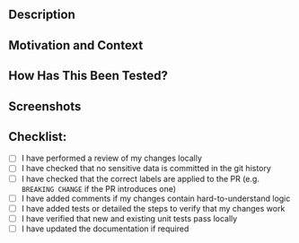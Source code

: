 ## Description
<!--- Provide a general summary and describe the changes in detail -->

## Motivation and Context
<!--- Why is this change required? What problem does it solve? -->
<!--- If it fixes an open issue, please link to the issue here. -->

## How Has This Been Tested?
<!--- Please describe how you tested your changes. -->
<!--- Include details of your testing environment, and the tests you ran to -->
<!--- see how your change affects other areas of the code, etc. -->

## Screenshots
<!--- Include images relevant to the PR here. --->

## Checklist:
<!--- Put an `x` in each box as you check off the items -->
- [ ] I have performed a review of my changes locally
- [ ] I have checked that no sensitive data is committed in the git history
- [ ] I have checked that the correct labels are applied to the PR (e.g. `BREAKING CHANGE` if the PR introduces one)
- [ ] I have added comments if my changes contain hard-to-understand logic
- [ ] I have added tests or detailed the steps to verify that my changes work
- [ ] I have verified that new and existing unit tests pass locally
- [ ] I have updated the documentation if required
